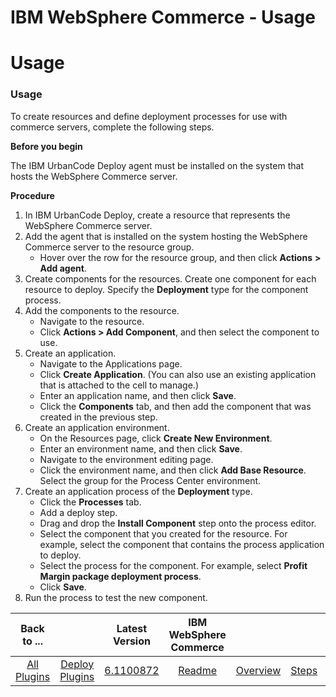 
IBM WebSphere Commerce - Usage
==============================

# Usage



### Usage




 


To create resources and define deployment processes for use with commerce servers, complete the following steps.


**Before you begin**


The IBM UrbanCode Deploy agent must be installed on the system that hosts the WebSphere Commerce server.


**Procedure**


1. In IBM UrbanCode Deploy, create a resource that represents the WebSphere Commerce server.
2. Add the agent that is installed on the system hosting the WebSphere Commerce server to the resource group.
	* Hover over the row for the resource group, and then click **Actions** **> Add agent**.
3. Create components for the resources. Create one component for each resource to deploy. Specify the **Deployment** type for the component process.
4. Add the components to the resource.
	* Navigate to the resource.
	* Click **Actions > Add Component**, and then select the component to use.
5. Create an application.
	* Navigate to the Applications page.
	* Click **Create Application**. (You can also use an existing application that is attached to the cell to manage.)
	* Enter an application name, and then click **Save**.
	* Click the **Components** tab, and then add the component that was created in the previous step.
6. Create an application environment.
	* On the Resources page, click **Create New Environment**.
	* Enter an environment name, and then click **Save**.
	* Navigate to the environment editing page.
	* Click the environment name, and then click **Add Base Resource**. Select the group for the Process Center environment.
7. Create an application process of the **Deployment** type.
	* Click the **Processes** tab.
	* Add a deploy step.
	* Drag and drop the **Install Component** step onto the process editor.
	* Select the component that you created for the resource. For example, select the component that contains the process application to deploy.
	* Select the process for the component. For example, select **Profit Margin package deployment process**.
	* Click **Save**.
8. Run the process to test the new component.


|Back to ...||Latest Version|IBM WebSphere Commerce ||||
| :---: | :---: | :---: | :---: | :---: | :---: | :---: |
|[All Plugins](../../index.md)|[Deploy Plugins](../README.md)|[6.1100872](https://raw.githubusercontent.com/UrbanCode/IBM-UCD-PLUGINS/main/files/WebSphereCommerce/WebSphereCommerce-6.1100872.zip)|[Readme](README.md)|[Overview](overview.md)|[Steps](steps.md)|[Downloads](downloads.md)|
